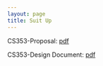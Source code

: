 ```yaml
---
layout: page
title: Suit Up
---
```


<!--
<p class="message">
  Hey there! This page is included as an example. Feel free to customize it for your own use upon downloading. Carry on!
</p>
-->

CS353-Proposal: [pdf](CS353_Sec1_Group1_Proposal.pdf)

CS353-Design Document: [pdf](CS353_Sec1_Group1_Design.pdf)